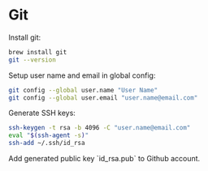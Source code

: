 # Git

Install git:

```bash
brew install git
git --version
```

Setup user name and email in global config:

```bash
git config --global user.name "User Name"
git config --global user.email "user.name@email.com"
```

Generate SSH keys:

```bash
ssh-keygen -t rsa -b 4096 -C "user.name@email.com"
eval "$(ssh-agent -s)"
ssh-add ~/.ssh/id_rsa
```

Add generated public key \`id\_rsa.pub\` to Github account.



